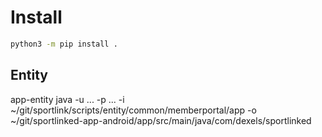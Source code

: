 # Install
```bash
python3 -m pip install .
```

## Entity
app-entity java -u ... -p ... -i ~/git/sportlink/scripts/entity/common/memberportal/app -o ~/git/sportlinked-app-android/app/src/main/java/com/dexels/sportlinked
